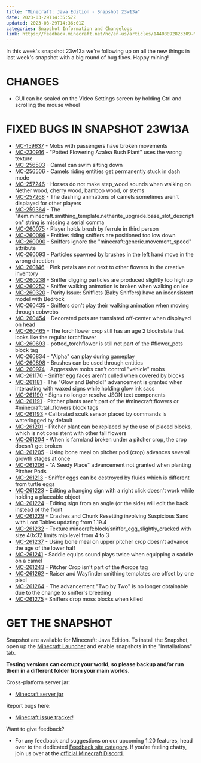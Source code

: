 ```yaml
---
title: "Minecraft: Java Edition - Snapshot 23w13a"
date: 2023-03-29T14:35:57Z
updated: 2023-03-29T14:36:01Z
categories: Snapshot Information and Changelogs
link: https://feedback.minecraft.net/hc/en-us/articles/14408892823309-Minecraft-Java-Edition-Snapshot-23w13a
---
```


In this week's snapshot 23w13a we're following up on all the new things in last week's snapshot with a big round of bug fixes. Happy mining!

# CHANGES

- GUI can be scaled on the Video Settings screen by holding Ctrl and scrolling the mouse wheel

# FIXED BUGS IN SNAPSHOT 23W13A

- [MC-159637](https://bugs.mojang.com/browse/MC-159637) - Mobs with passengers have broken movements
- [MC-230916](https://bugs.mojang.com/browse/MC-230916) - "Potted Flowering Azalea Bush Plant" uses the wrong texture
- [MC-256503](https://bugs.mojang.com/browse/MC-256503) - Camel can swim sitting down
- [MC-256506](https://bugs.mojang.com/browse/MC-256506) - Camels riding entities get permanently stuck in dash mode
- [MC-257246](https://bugs.mojang.com/browse/MC-257246) - Horses do not make step_wood sounds when walking on Nether wood, cherry wood, bamboo wood, or stems
- [MC-257268](https://bugs.mojang.com/browse/MC-257268) - The dashing animations of camels sometimes aren't displayed for other players
- [MC-259364](https://bugs.mojang.com/browse/MC-259364) - The "item.minecraft.smithing_template.netherite_upgrade.base_slot_description" string is missing a serial comma
- [MC-260075](https://bugs.mojang.com/browse/MC-260075) - Player holds brush by ferrule in third person
- [MC-260086](https://bugs.mojang.com/browse/MC-260086) - Entities riding sniffers are positioned too low down
- [MC-260090](https://bugs.mojang.com/browse/MC-260090) - Sniffers ignore the "minecraft:generic.movement_speed" attribute
- [MC-260093](https://bugs.mojang.com/browse/MC-260093) - Particles spawned by brushes in the left hand move in the wrong direction
- [MC-260146](https://bugs.mojang.com/browse/MC-260146) - Pink petals are not next to other flowers in the creative inventory
- [MC-260238](https://bugs.mojang.com/browse/MC-260238) - Sniffer digging particles are produced slightly too high up
- [MC-260252](https://bugs.mojang.com/browse/MC-260252) - Sniffer walking animation is broken when walking on ice
- [MC-260320](https://bugs.mojang.com/browse/MC-260320) - Parity Issue: Snifflets (Baby Sniffers) have an inconsistent model with Bedrock
- [MC-260435](https://bugs.mojang.com/browse/MC-260435) - Sniffers don't play their walking animation when moving through cobwebs
- [MC-260454](https://bugs.mojang.com/browse/MC-260454) - Decorated pots are translated off-center when displayed on head
- [MC-260465](https://bugs.mojang.com/browse/MC-260465) - The torchflower crop still has an age 2 blockstate that looks like the regular torchflower
- [MC-260693](https://bugs.mojang.com/browse/MC-260693) - potted_torchflower is still not part of the \#flower_pots block tag
- [MC-260834](https://bugs.mojang.com/browse/MC-260834) - "Alpha" can play during gameplay
- [MC-260898](https://bugs.mojang.com/browse/MC-260898) - Brushes can be used through entities
- [MC-260974](https://bugs.mojang.com/browse/MC-260974) - Aggressive mobs can't control "vehicle" mobs
- [MC-261170](https://bugs.mojang.com/browse/MC-261170) - Sniffer egg faces aren't culled when covered by blocks
- [MC-261181](https://bugs.mojang.com/browse/MC-261181) - The "Glow and Behold!" advancement is granted when interacting with waxed signs while holding glow ink sacs
- [MC-261190](https://bugs.mojang.com/browse/MC-261190) - Signs no longer resolve JSON text components
- [MC-261191](https://bugs.mojang.com/browse/MC-261191) - Pitcher plants aren't part of the \#minecraft:flowers or \#minecraft:tall_flowers block tags
- [MC-261193](https://bugs.mojang.com/browse/MC-261193) - Calibrated sculk sensor placed by commands is waterlogged by default
- [MC-261201](https://bugs.mojang.com/browse/MC-261201) - Pitcher plant can be replaced by the use of placed blocks, which is not consistent with other tall flowers
- [MC-261204](https://bugs.mojang.com/browse/MC-261204) - When is farmland broken under a pitcher crop, the crop doesn't get broken
- [MC-261205](https://bugs.mojang.com/browse/MC-261205) - Using bone meal on pitcher pod (crop) advances several growth stages at once
- [MC-261206](https://bugs.mojang.com/browse/MC-261206) - "A Seedy Place" advancement not granted when planting Pitcher Pods
- [MC-261213](https://bugs.mojang.com/browse/MC-261213) - Sniffer eggs can be destroyed by fluids which is different from turtle eggs
- [MC-261223](https://bugs.mojang.com/browse/MC-261223) - Editing a hanging sign with a right click doesn't work while holding a placeable object
- [MC-261224](https://bugs.mojang.com/browse/MC-261224) - Editing sign from an angle (or the side) will edit the back instead of the front
- [MC-261229](https://bugs.mojang.com/browse/MC-261229) - Crashes and Chunk Resetting involving Suspicious Sand with Loot Tables updating from 1.19.4
- [MC-261232](https://bugs.mojang.com/browse/MC-261232) - Texture minecraft:block/sniffer_egg_slightly_cracked with size 40x32 limits mip level from 4 to 3
- [MC-261237](https://bugs.mojang.com/browse/MC-261237) - Using bone meal on upper pitcher crop doesn't advance the age of the lower half
- [MC-261241](https://bugs.mojang.com/browse/MC-261241) - Saddle equips sound plays twice when equipping a saddle on a camel
- [MC-261243](https://bugs.mojang.com/browse/MC-261243) - Pitcher Crop isn't part of the \#crops tag
- [MC-261262](https://bugs.mojang.com/browse/MC-261262) - Raiser and Wayfinder smithing templates are offset by one pixel
- [MC-261264](https://bugs.mojang.com/browse/MC-261264) - The advancement "Two by Two" is no longer obtainable due to the change to sniffer's breeding
- [MC-261275](https://bugs.mojang.com/browse/MC-261275) - Sniffers drop moss blocks when killed

# GET THE SNAPSHOT

Snapshot are available for Minecraft: Java Edition. To install the Snapshot, open up the [Minecraft Launcher](https://www.minecraft.net/download.html) and enable snapshots in the "Installations" tab.

**Testing versions can corrupt your world, so please backup and/or run them in a different folder from your main worlds.**

Cross-platform server jar:

- [Minecraft server jar](https://piston-data.mojang.com/v1/objects/701767d4d07aad992e3e2875ae5d1485cebf66e0/server.jar)

Report bugs here:

- [Minecraft issue tracker](https://bugs.mojang.com/projects/MC/summary)!

Want to give feedback?

- For any feedback and suggestions on our upcoming 1.20 features, head over to the dedicated [Feedback site category](https://aka.ms/MC120Feedback). If you're feeling chatty, join us over at the [official Minecraft Discord](https://discordapp.com/invite/minecraft).
